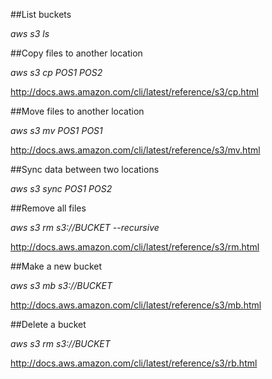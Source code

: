 ##List buckets

*aws s3 ls*

##Copy files to another location

*aws s3 cp POS1 POS2*

http://docs.aws.amazon.com/cli/latest/reference/s3/cp.html

##Move files to another location

*aws s3 mv POS1 POS1*

http://docs.aws.amazon.com/cli/latest/reference/s3/mv.html

##Sync data between two locations

*aws s3 sync POS1 POS2*

##Remove all files

*aws s3 rm s3://BUCKET --recursive*

http://docs.aws.amazon.com/cli/latest/reference/s3/rm.html

##Make a new bucket

*aws s3 mb s3://BUCKET*

http://docs.aws.amazon.com/cli/latest/reference/s3/mb.html

##Delete a bucket

*aws s3 rm s3://BUCKET*

http://docs.aws.amazon.com/cli/latest/reference/s3/rb.html

